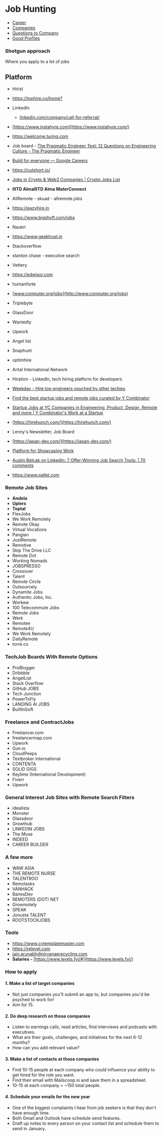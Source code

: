 # Job Hunting

- [Career](management/jobs/career.md)
- [Companies](management/jobs/companies.md)
- [Questions to Company](management/jobs/questions-to-company.md)
- [Good Profiles](management/jobs/good-profiles.md)

### Shotgun approach

Where you apply to a lot of jobs

## Platform

- Hirist
- <https://tophire.co/home?>
- LinkedIn
  - [linkedin.com/company/call-for-referral/](https://www.linkedin.com/company/call-for-referral/)
- [https://www.instahyre.com](https://www.instahyre.com/)
- <https://welcome.turing.com>

- Job board - [The Pragmatic Engineer Test: 12 Questions on Engineering Culture - The Pragmatic Engineer](https://blog.pragmaticengineer.com/pragmatic-engineer-test/)
- [Build for everyone — Google Careers](https://www.google.com/about/careers/applications/)
- <https://cutshort.io/>
- [Jobs in Crypto & Web3 Companies | Crypto Jobs List](https://cryptojobslist.com/)
- **IIITD AlmaIIITD Alma MaterConnect**
- AllRemote - skuad - allremote.jobs
- <https://eazyhire.in>
- <https://www.bigshyft.com/jobs>
- Naukri
- <https://www.geektrust.in>
- Stackoverflow
- stanton chase - executive search
- Vettery
- <https://edwisor.com>
- humanforte
- [www.computer.org/jobs](http://www.computer.org/jobs)
- Triplebyte
- GlassDoor
- Wantedly
- Upwork
- Angel list
- Snaphunt
- optimhire
- Antal International Network
- Hiration - LinkedIn, tech hiring platform for developers
- [Weekday - Hire top engineers vouched by other techies](https://www.weekday.works/)
- [Find the best startup jobs and remote jobs curated by Y Combinator](https://www.ycombinator.com/jobs)
- [Startup Jobs at YC Companies in Engineering, Product, Design, Remote and more | Y Combinator's Work at a Startup](https://www.workatastartup.com/)
- [https://hirehunch.com/](https://hirehunch.com/)
- Lenny's Newsletter, Job Board
- [https://japan-dev.com/](https://japan-dev.com/)
- [Platform for Showcasing Work](https://athenasquare.org/)
- [Austin Belcak on LinkedIn: 7 Offer-Winning Job Search Tools: | 70 comments](https://www.linkedin.com/posts/abelcak_7-offer-winning-job-search-tools-activity-7039234808589250561--U2q)
- <https://www.pallet.com>

### Remote Job Sites

- **Andela**
- **Uplers**
- **Toptal**
- FlexJobs
- We Work Remotely
- Remote Okay
- Virtual Vocations
- Pangian
- JustRemote
- Remotive
- Skip The Drive LLC
- Remote Dot
- Working Nomads
- JOBSPRESSO
- Crossover
- Talent
- Remote Circle
- Outsourcely
- Dynamite Jobs
- Authentic Jobs, Inc.
- Workew
- 100 Telecommute Jobs
- Remote Jobs
- Werk
- Remotee
- Remote4U
- We Work Remotely
- DailyRemote
- torre.co

### TechJob Boards With Remote Options

- ProBlogger
- Dribbble
- AngelList
- Stack Overflow
- GitHub JOBS
- Tech Junction
- PowerToFly
- LANDING AI JOBS
- BuiltInSoft

### Freelance and ContractJobs

- Freelancer.com
- freelancermap.com
- Upwork
- Gun.io
- CloudPeeps
- Textbroker International
- CONTENTA
- SOLID GIGS
- Keylime (International Development)
- Fiverr
- Upwork

### General Interest Job Sites with Remote Search Filters

- idealista
- Monster
- Glassdoor
- Growthub
- LINKEDIN JOBS
- The Muse
- INDEED
- CAREER BUILDER

### A few more

- WAW ASIA
- THE REMOTE NURSE
- TALENTROO
- Remotasks
- VANHACK
- BairesDev
- REMOTERS (DOT) NET
- Growmotely
- SPEAK
- Jonusta TALENT
- ROOTSTOCKJOBS

### Tools

- <https://www.cvtemplatemaster.com>
- <https://relevel.com>
- <jain.arunabh@nirvanaerecycling.com>
- **Salaries -** [https://www.levels.fyi/#](https://www.levels.fyi/)

### How to apply

#### 1. Make a list of target companies

- Not just companies you'll submit an app to, but companies you'd be psyched to work for!
- Aim for 15.

#### 2. Do deep research on those companies

- Listen to earnings calls, read articles, find interviews and podcasts with executives.
- What are their goals, challenges, and initiatives for the next 6-12 months?
- How can you add relevant value?

#### 3. Make a list of contacts at those companies

- Find 10-15 people at each company who could influence your ability to get hired for the role you want.
- Find their email with Mailscoop.io and save them in a spreadsheet.
- 10-15 at each company = ~150 total people.

#### 4. Schedule your emails for the new year

- One of the biggest complaints I hear from job seekers is that they don't have enough time.
- Both Gmail and Outlook have schedule send features.
- Draft up notes to every person on your contact list and schedule them to send in January.
